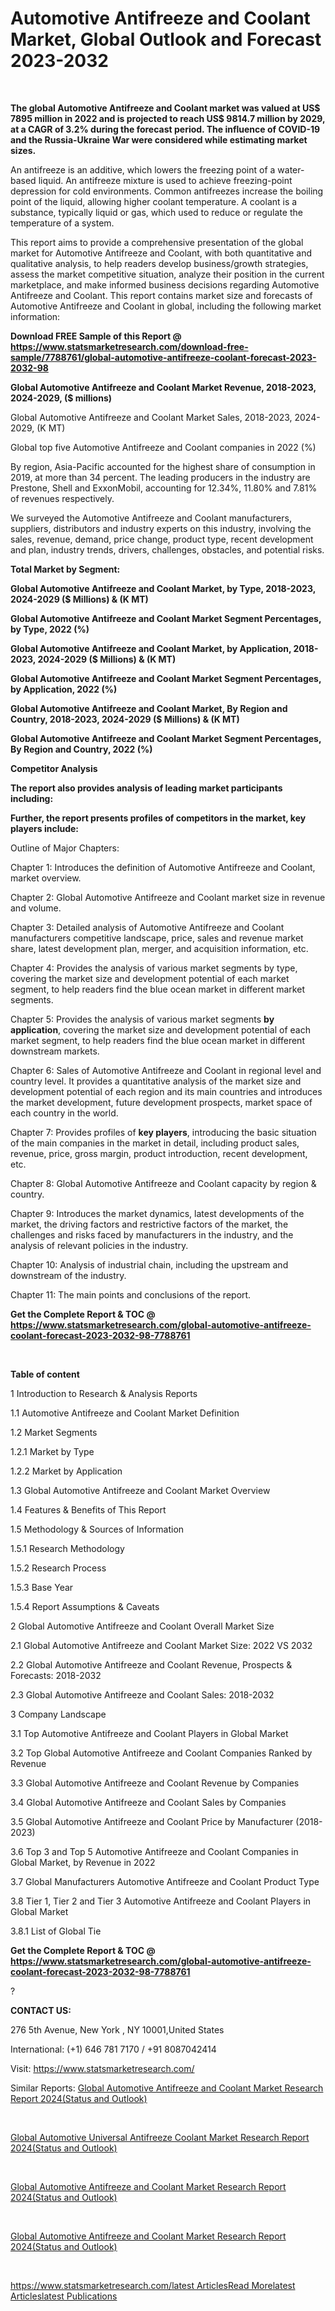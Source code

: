 <h1>Automotive Antifreeze and Coolant Market, Global Outlook and Forecast 2023-2032</h1><br/><p><strong>The global Automotive Antifreeze and Coolant market was valued at US$ 7895 million in 2022 and is projected to reach US$ 9814.7 million by 2029, at a <strong>CAGR</strong> of 3.2% during the forecast period. The influence of COVID-19 and the Russia-Ukraine War were considered while estimating market sizes.</strong></p>
 
 
 
 <p>An antifreeze is an additive, which lowers the freezing point of a water-based liquid. An antifreeze mixture is used to achieve freezing-point depression for cold environments. Common antifreezes increase the boiling point of the liquid, allowing higher coolant temperature. A coolant is a substance, typically liquid or gas, which used to reduce or regulate the temperature of a system.</p>
 
 
 
 <p>This report aims to provide a comprehensive presentation of the global market for Automotive Antifreeze and Coolant, with both quantitative and qualitative analysis, to help readers develop business/growth strategies, assess the market competitive situation, analyze their position in the current marketplace, and make informed business decisions regarding Automotive Antifreeze and Coolant. This report contains market size and forecasts of Automotive Antifreeze and Coolant in global, including the following market information:</p>
 
 
 
 <p><strong>Download FREE Sample of this Report @ <a href="https://www.statsmarketresearch.com/download-free-sample/7788761/global-automotive-antifreeze-coolant-forecast-2023-2032-98">https://www.statsmarketresearch.com/download-free-sample/7788761/global-automotive-antifreeze-coolant-forecast-2023-2032-98</a></strong></p>
 
 
 
 <p><strong>Global Automotive Antifreeze and Coolant Market Revenue, 2018-2023, 2024-2029, ($ millions)</strong></p>
 
 
 
 <p>Global Automotive Antifreeze and Coolant Market Sales, 2018-2023, 2024-2029, (K MT)</p>
 
 
 
 <p>Global top five Automotive Antifreeze and Coolant companies in 2022 (%)</p>
 
 
 
 <p>By region, Asia-Pacific accounted for the highest share of consumption in 2019, at more than 34 percent. The leading producers in the industry are Prestone, Shell and ExxonMobil, accounting for 12.34%, 11.80% and 7.81% of revenues respectively.</p>
 
 
 
 <p>We surveyed the Automotive Antifreeze and Coolant manufacturers, suppliers, distributors and industry experts on this industry, involving the sales, revenue, demand, price change, product type, recent development and plan, industry trends, drivers, challenges, obstacles, and potential risks.</p>
 
 
 
 <p><strong>Total Market by Segment:</strong></p>
 
 
 
 <p><strong>Global Automotive Antifreeze and Coolant Market, by Type, 2018-2023, 2024-2029 ($ Millions) & (K MT)</strong></p>
 
 
 
 <p><strong>Global Automotive Antifreeze and Coolant Market Segment Percentages, by Type, 2022 (%)</strong></p>
 
 
 
 <p><strong>Global Automotive Antifreeze and Coolant Market, <strong>by Application</strong>, 2018-2023, 2024-2029 ($ Millions) & (K MT)</strong></p>
 
 
 
 <p><strong>Global Automotive Antifreeze and Coolant Market Segment Percentages, <strong>by Application</strong>, 2022 (%)</strong></p>
 
 
 
 <p><strong>Global Automotive Antifreeze and Coolant Market, By Region and Country, 2018-2023, 2024-2029 ($ Millions) & (K MT)</strong></p>
 
 
 
 <p><strong>Global Automotive Antifreeze and Coolant Market Segment Percentages, By Region and Country, 2022 (%)</strong></p>
 
 
 
 <p><strong>Competitor Analysis</strong></p>
 
 
 
 <p><strong>The report also provides analysis of leading market participants including:</strong></p>
 
 
 
 <p><strong>Further, the report presents profiles of competitors in the market, <strong>key players</strong> include:</strong></p>
 
 
 
 <p>Outline of Major Chapters:</p>
 
 
 
 <p>Chapter 1: Introduces the definition of Automotive Antifreeze and Coolant, market overview.</p>
 
 
 
 <p>Chapter 2: Global Automotive Antifreeze and Coolant market size in revenue and volume.</p>
 
 
 
 <p>Chapter 3: Detailed analysis of Automotive Antifreeze and Coolant manufacturers competitive landscape, price, sales and revenue market share, latest development plan, merger, and acquisition information, etc.</p>
 
 
 
 <p>Chapter 4: Provides the analysis of various market segments by type, covering the market size and development potential of each market segment, to help readers find the blue ocean market in different market segments.</p>
 
 
 
 <p>Chapter 5: Provides the analysis of various market segments <strong>by application</strong>, covering the market size and development potential of each market segment, to help readers find the blue ocean market in different downstream markets.</p>
 
 
 
 <p>Chapter 6: Sales of Automotive Antifreeze and Coolant in regional level and country level. It provides a quantitative analysis of the market size and development potential of each region and its main countries and introduces the market development, future development prospects, market space of each country in the world.</p>
 
 
 
 <p>Chapter 7: Provides profiles of <strong>key players</strong>, introducing the basic situation of the main companies in the market in detail, including product sales, revenue, price, gross margin, product introduction, recent development, etc.</p>
 
 
 
 <p>Chapter 8: Global Automotive Antifreeze and Coolant capacity by region & country.</p>
 
 
 
 <p>Chapter 9: Introduces the market dynamics, latest developments of the market, the driving factors and restrictive factors of the market, the challenges and risks faced by manufacturers in the industry, and the analysis of relevant policies in the industry.</p>
 
 
 
 <p>Chapter 10: Analysis of industrial chain, including the upstream and downstream of the industry.</p>
 
 
 
 <p>Chapter 11: The main points and conclusions of the report.</p>
 
 
 
 <div><b>Get the Complete Report & TOC @ <a href="https://www.statsmarketresearch.com/global-automotive-antifreeze-coolant-forecast-2023-2032-98-7788761">https://www.statsmarketresearch.com/global-automotive-antifreeze-coolant-forecast-2023-2032-98-7788761</a></b></div>
 
 
 
 <p><br />
 
 <b>Table of content</b></p>
 
 
 
 <p>1 Introduction to Research & Analysis Reports<br />
 
 1.1 Automotive Antifreeze and Coolant Market Definition<br />
 
 1.2 Market Segments<br />
 
 1.2.1 Market by Type<br />
 
 1.2.2 Market by Application<br />
 
 1.3 Global Automotive Antifreeze and Coolant Market Overview<br />
 
 1.4 Features & Benefits of This Report<br />
 
 1.5 Methodology & Sources of Information<br />
 
 1.5.1 Research Methodology<br />
 
 1.5.2 Research Process<br />
 
 1.5.3 Base Year<br />
 
 1.5.4 Report Assumptions & Caveats<br />
 
 2 Global Automotive Antifreeze and Coolant Overall Market Size<br />
 
 2.1 Global Automotive Antifreeze and Coolant Market Size: 2022 VS 2032<br />
 
 2.2 Global Automotive Antifreeze and Coolant Revenue, Prospects & Forecasts: 2018-2032<br />
 
 2.3 Global Automotive Antifreeze and Coolant Sales: 2018-2032<br />
 
 3 Company Landscape<br />
 
 3.1 Top Automotive Antifreeze and Coolant Players in Global Market<br />
 
 3.2 Top Global Automotive Antifreeze and Coolant Companies Ranked by Revenue<br />
 
 3.3 Global Automotive Antifreeze and Coolant Revenue by Companies<br />
 
 3.4 Global Automotive Antifreeze and Coolant Sales by Companies<br />
 
 3.5 Global Automotive Antifreeze and Coolant Price by Manufacturer (2018-2023)<br />
 
 3.6 Top 3 and Top 5 Automotive Antifreeze and Coolant Companies in Global Market, by Revenue in 2022<br />
 
 3.7 Global Manufacturers Automotive Antifreeze and Coolant Product Type<br />
 
 3.8 Tier 1, Tier 2 and Tier 3 Automotive Antifreeze and Coolant Players in Global Market<br />
 
 3.8.1 List of Global Tie</p>
 
 
 
 <div><b>Get the Complete Report & TOC @ <a href="https://www.statsmarketresearch.com/global-automotive-antifreeze-coolant-forecast-2023-2032-98-7788761">https://www.statsmarketresearch.com/global-automotive-antifreeze-coolant-forecast-2023-2032-98-7788761</a></b></div>
 
 
 
 <p>? </p>
 
 
 
 <p><b>CONTACT US:</b><br />
 
 276 5th Avenue, New York , NY 10001,United States<br />
 
 International: (+1) 646 781 7170 / +91 8087042414<br />
 
 Visit: <a href="https://www.statsmarketresearch.com/">https://www.statsmarketresearch.com/</a><br />
 
 Similar Reports: <a href="https://www.statsmarketresearch.com/global-automotive-antifreeze-coolant-forecast-2023-2032-98-7788761">Global Automotive Antifreeze and Coolant Market Research Report 2024(Status and Outlook)</a><br />
 
 <br />
 
 <a href="https://www.statsmarketresearch.com/global-automotive-antifreeze-coolant-forecast-2023-2032-98-7788761">Global Automotive Universal Antifreeze Coolant Market Research Report 2024(Status and Outlook)</a><br />
 
 <br />
 
 <a href="https://www.statsmarketresearch.com/global-automotive-antifreeze-coolant-forecast-2023-2032-98-7788761">Global Automotive Antifreeze and Coolant Market Research Report 2024(Status and Outlook)</a><br />
 
 <br />
 
 <a href="https://www.statsmarketresearch.com/global-automotive-antifreeze-coolant-forecast-2023-2032-98-7788761">Global Automotive Antifreeze and Coolant Market Research Report 2024(Status and Outlook)</a><br />
 
 <br />
 
 <a href="https://gyeongbokgung.com">https://www.statsmarketresearch.com/</a><a href="https://hallyeomaritime.com">latest Articles</a><a href="https://jingwansa.com">Read More</a><a href="https://nguoiviet.jp/">latest Articles</a><a href="https://www.intelmarketresearch.com/">latest Publications</a></p>
